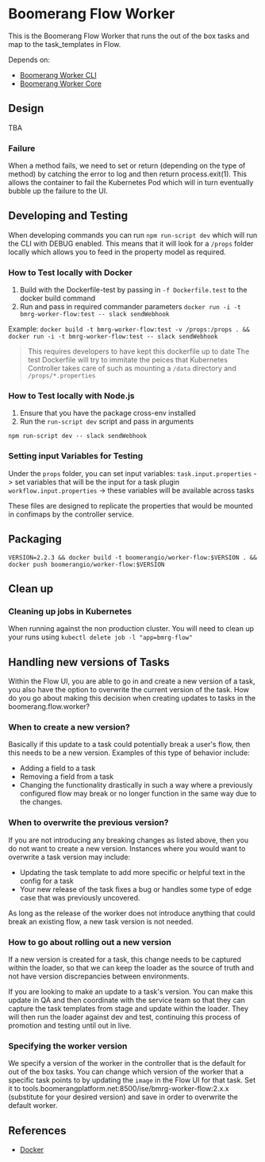 # Boomerang Flow Worker

This is the Boomerang Flow Worker that runs the out of the box tasks and map to the task_templates in Flow.

Depends on:

- [Boomerang Worker CLI](https://github.com/boomerang-io/boomerang.worker.interfaces)
- [Boomerang Worker Core](https://github.com/boomerang-io/boomerang.worker.interfaces)

## Design

TBA

### Failure

When a method fails, we need to set or return (depending on the type of method) by catching the error to log and then return process.exit(1). This allows the container to fail the Kubernetes Pod which will in turn eventually bubble up the failure to the UI.

## Developing and Testing

When developing commands you can run `npm run-script dev` which will run the CLI with DEBUG enabled. This means that it will look for a `/props` folder locally which allows you to feed in the property model as required.

### How to Test locally with Docker

1. Build with the Dockerfile-test by passing in `-f Dockerfile.test` to the docker build command
2. Run and pass in required commander parameters `docker run -i -t bmrg-worker-flow:test -- slack sendWebhook`

Example: `docker build -t bmrg-worker-flow:test -v /props:/props . && docker run -i -t bmrg-worker-flow:test -- slack sendWebhook`

> This requires developers to have kept this dockerfile up to date
> The test Dockerfile will try to immitate the peices that Kubernetes Controller takes care of such as mounting a `/data` directory and `/props/*.properties`

### How to Test locally with Node.js

1. Ensure that you have the package cross-env installed
2. Run the `run-script dev` script and pass in arguments

```
npm run-script dev -- slack sendWebhook
```

### Setting input Variables for Testing

Under the `props` folder, you can set input variables:
`task.input.properties` -> set variables that will be the input for a task plugin
`workflow.input.properties` -> these variables will be available across tasks

These files are designed to replicate the properties that would be mounted in confimaps by the controller service.

## Packaging

`VERSION=2.2.3 && docker build -t boomerangio/worker-flow:$VERSION . && docker push boomerangio/worker-flow:$VERSION`

## Clean up

### Cleaning up jobs in Kubernetes

When running against the non production cluster. You will need to clean up your runs using `kubectl delete job -l "app=bmrg-flow"`

## Handling new versions of Tasks

Within the Flow UI, you are able to go in and create a new version of a task, you also have the option to overwrite the current version of the task. How do you go about making this decision when creating updates to tasks in the boomerang.flow.worker?

### When to create a new version?

Basically if this update to a task could potentially break a user's flow, then this needs to be a new version. Examples of this type of behavior include:

- Adding a field to a task
- Removing a field from a task
- Changing the functionality drastically in such a way where a previously configured flow may break or no longer function in the same way due to the changes.

### When to overwrite the previous version?

If you are not introducing any breaking changes as listed above, then you do not want to create a new version. Instances where you would want to overwrite a task version may include:

- Updating the task template to add more specific or helpful text in the config for a task
- Your new release of the task fixes a bug or handles some type of edge case that was previously uncovered.

As long as the release of the worker does not introduce anything that could break an existing flow, a new task version is not needed.

### How to go about rolling out a new version

If a new version is created for a task, this change needs to be captured within the loader, so that we can keep the loader as the source of truth and not have version discrepancies between environments.

If you are looking to make an update to a task's version. You can make this update in QA and then coordinate with the service team so that they can capture the task templates from stage and update within the loader. They will then run the loader against dev and test, continuing this process of promotion and testing until out in live.

### Specifying the worker version

We specify a version of the worker in the controller that is the default for out of the box tasks. You can change which version of the worker that a specific task points to by updating the `image` in the Flow UI for that task. Set it to tools.boomerangplatform.net:8500/ise/bmrg-worker-flow:2.x.x (substitute for your desired version) and save in order to overwrite the default worker.

## References

- [Docker](https://github.com/docker-library/docker/blob/master/Dockerfile.template)
